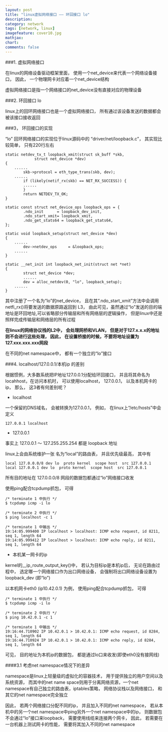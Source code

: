 ```yaml
---
layout: post
title: "linux虚拟网络接口 —— 环回接口 lo"
description:
category: network
tags: [network, linux]
imagefeature: cover10.jpg
mathjax: 
chart:
comments: false
---
```


###1. 虚拟网络接口

在linux的网络设备驱动框架里面， 使用一个net_device来代表一个网络设备接口， 因此， 一个物理网卡对应着一个net_device结构

虚拟网络接口是指一个网络接口的net_device没有直接对应的物理设备

###2. 环回接口 lo

linux上的回环网络接口也是一个虚拟网络接口， 所有通过该设备发送的数据都会被该接口接收返回

###3， 环回接口的实现

“lo” 回环网络接口的实现位于linux源码中的 “driver/net/loopback.c”， 其实现比较简单， 只有220行左右

	static netdev_tx_t loopback_xmit(struct sk_buff *skb,
                 struct net_device *dev)
	{
		......
    		skb->protocol = eth_type_trans(skb, dev);
		......
    		if (likely(netif_rx(skb) == NET_RX_SUCCESS)) {
			......
    		}
    		return NETDEV_TX_OK;
	}

	static const struct net_device_ops loopback_ops = { 
    		.ndo_init      = loopback_dev_init,
    		.ndo_start_xmit= loopback_xmit,
    		.ndo_get_stats64 = loopback_get_stats64,
	};

	static void loopback_setup(struct net_device *dev)
	{
		......
    		dev->netdev_ops     = &loopback_ops;
		......
	}

	static __net_init int loopback_net_init(struct net *net)
	{
    		struct net_device *dev;
    		......
    		dev = alloc_netdev(0, "lo", loopback_setup);
		......
	}


其中注册了一个名为“lo”的net_device， 且在其“.ndo_start_xmit”方法中会调用 netfi_rx()将要发送的数据原路返回到 L3， 由此可见，虽然通过“lo”发送的目的端地址是环回地址,可以省略部分传输层和所有网络层的逻辑操作， 但是linux中还是照样完成传输层和网络层的所有过程

**在linux的网络协议栈的L2中， 会处理网桥和VLAN， 但是对于127.x.x.x的地址则不会进行这些处理， 因此， 在设置桥接的时候，不要将地址设置为 127.xxx.xxx.xxx网段**

在不同的net namespace中， 都有一个独立的“lo”接口

###4. localhost/127.0.0.1/本机ip 的差别

根据惯例，大多数系统把IP地址127.0.0.1分配给环回接口， 并且将其命名为locahhost，在访问本机时， 可以使用localhost， 127.0.0.1， 以及本机网卡的ip， 那么， 这3者有何差别呢？

+ localhost

一个保留的DNS域名， 会被转换为127.0.0.1， 例如， 在linux上“/etc/hosts”中会定义
	
	127.0.0.1 localhost

+ 127.0.0.1

事实上 127.0.0.1 ～ 127.255.255.254 都是 loopback 地址

linux上会由系统维护一张 名为“local”的路由表， 并且优先级最高， 其中有

	local 127.0.0.0/8 dev lo  proto kernel  scope host  src 127.0.0.1
	local 127.0.0.1 dev lo  proto kernel  scope host  src 127.0.0.1

所有目的地址在 127.0.0.0/8 网段的数据包都通过“lo”网络接口收发

使用ping配合tcpdump抓包， 可得

	/* terminate 1 中执行 */
	$ tcpdump icmp -i lo

	/* terminate 2 中执行 */
	$ ping localhost -c 1

	/* terminate 1 中输出 */
	19:14:05.999400 IP localhost > localhost: ICMP echo request, id 8211, seq 1, length 64
	19:14:05.999412 IP localhost > localhost: ICMP echo reply, id 8211, seq 1, length 64


+ 本机某一网卡的ip

kernel的__ip_route_output_key()中， 若认为目标ip是本机ip后， 无论在路由过程中， 选定哪一个网络接口作为出口网络设备， 会强制将出口网络设备设置为 loopback_dev (即“lo”)

以本机网卡eth0 (ip10.42.0.1) 为例， 使用ping配合tcpdump抓包， 可得

	/* terminate 1 中执行 */
	$ tcpdump icmp -i lo

	/* terminate 2 中执行 */
	$ ping 10.42.0.1 -c 1

	/* terminate 1 中输出 */
	19:16:44.710902 IP 10.42.0.1 > 10.42.0.1: ICMP echo request, id 8284, seq 1, length 64
	19:16:44.710924 IP 10.42.0.1 > 10.42.0.1: ICMP echo reply, id 8284, seq 1, length 64
	
可见， 目的地址为本机ip的数据包， 都是通过lo口来收发(即使eth0没有接网线)

####3.1 考虑net namespace情况下的差异

namespace是linux上轻量级的虚拟化的容器技术， 用于提供独立的用户空间以及系统资源， 而其中的net name space则用于分离网络资源，一个net namespace有自己独立的路由表，iptables策略， 网络协议栈以及网络接口， 和其它的net namespace完全独立

因此， 若两个网络接口分配不同的ip， 并且加入不同的net namespace， 若从本机中的另一个net namespace中ping另外一个net namespace中的ip， 则数据包不会通过“lo”接口来loopback， 需要使用线缆来连接两个网卡， 因此， 若需要在一台机器上测试网卡的性能， 需要将其加入不同的net namespace
